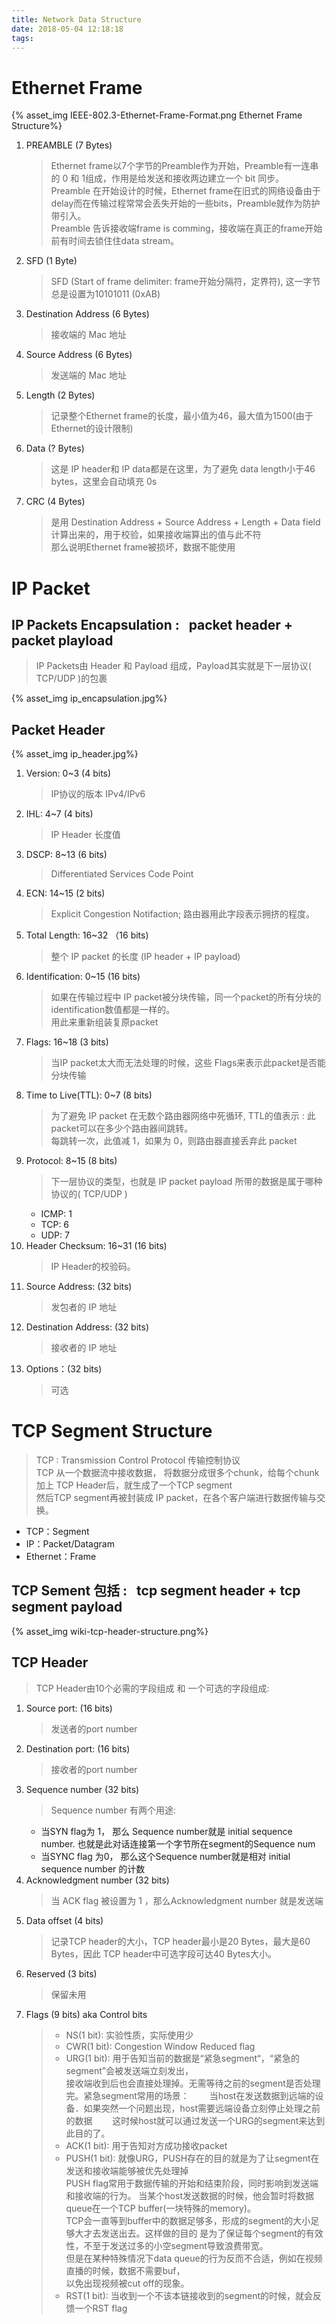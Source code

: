 ```yaml
---
title: Network Data Structure
date: 2018-05-04 12:18:18
tags:
---
```

# Ethernet Frame
{% asset_img IEEE-802.3-Ethernet-Frame-Format.png Ethernet Frame Structure%}

1. PREAMBLE (7 Bytes)
    > Ethernet frame以7个字节的Preamble作为开始，Preamble有一连串的 0 和 1组成，作用是给发送和接收两边建立一个 bit 同步。  
     Preamble 在开始设计的时候，Ethernet frame在旧式的网络设备由于delay而在传输过程常常会丢失开始的一些bits，Preamble就作为防护带引入。  
     Preamble 告诉接收端frame is comming，接收端在真正的frame开始前有时间去锁住住data stream。  
2. SFD (1 Byte)
    > SFD (Start of frame delimiter: frame开始分隔符，定界符), 这一字节总是设置为10101011 (0xAB)
3. Destination Address (6 Bytes)
    > 接收端的 Mac 地址
4. Source Address (6 Bytes)
    > 发送端的 Mac 地址
5. Length (2 Bytes)
    > 记录整个Ethernet frame的长度，最小值为46，最大值为1500(由于 Ethernet的设计限制)
6. Data (? Bytes)
    > 这是 IP header和 IP data都是在这里，为了避免 data length小于46 bytes，这里会自动填充 0s
7. CRC (4 Bytes)
    > 是用 Destination Address + Source Address + Length + Data field 计算出来的，用于校验，如果接收端算出的值与此不符  
    那么说明Ethernet frame被损坏，数据不能使用

# IP Packet
## IP Packets Encapsulation : &nbsp; packet header + packet playload
> IP Packets由 Header 和 Payload 组成，Payload其实就是下一层协议( TCP/UDP )的包裹  

{% asset_img ip_encapsulation.jpg%}

## Packet Header
{% asset_img ip_header.jpg%}

1. Version: 0~3 (4 bits)
    > IP协议的版本 IPv4/IPv6
2. IHL: 4~7 (4 bits)
    > IP Header 长度值
3. DSCP: 8~13 (6 bits)
    > Differentiated Services Code Point
4. ECN: 14~15 (2 bits)
    > Explicit Congestion Notifaction; 路由器用此字段表示拥挤的程度。
5. Total Length: 16~32 （16 bits)
    > 整个 IP packet 的长度 (IP header + IP payload)
6. Identification: 0~15 (16 bits)
    > 如果在传输过程中 IP packet被分块传输，同一个packet的所有分块的 identification数值都是一样的。  
    > 用此来重新组装复原packet
7. Flags: 16~18 (3 bits)
    > 当IP packet太大而无法处理的时候，这些 Flags来表示此packet是否能分块传输
8. Time to Live(TTL): 0~7 (8 bits)
    > 为了避免 IP packet 在无数个路由器网络中死循环, TTL的值表示 : 此packet可以在多少个路由器间跳转。  
    每跳转一次，此值减 1，如果为 0，则路由器直接丢弃此 packet
9. Protocol: 8~15 (8 bits)
    > 下一层协议的类型，也就是 IP packet payload 所带的数据是属于哪种协议的( TCP/UDP )
    - ICMP: 1
    - TCP: 6
    - UDP: 7
10. Header Checksum: 16~31 (16 bits)
    > IP Header的校验码。
11. Source Address: (32 bits)
    > 发包者的 IP 地址
12. Destination Address: (32 bits)
    > 接收者的 IP 地址
13. Options：(32 bits)
    > 可选
    
# TCP Segment Structure
> TCP : Transmission Control Protocol 传输控制协议  
TCP 从一个数据流中接收数据， 将数据分成很多个chunk，给每个chunk 加上 TCP Header后，就生成了一个TCP segment  
然后TCP segment再被封装成 IP packet，在各个客户端进行数据传输与交换。  
- TCP：Segment
- IP：Packet/Datagram
- Ethernet：Frame

## TCP Sement 包括 : &nbsp;  tcp segment header + tcp segment payload
{% asset_img wiki-tcp-header-structure.png%}

## TCP Header
> TCP Header由10个必需的字段组成 和 一个可选的字段组成:


1. Source port: (16 bits)
    > 发送者的port number
2. Destination port: (16 bits)
    > 接收者的port number
3. Sequence number (32 bits)
    > Sequence number 有两个用途:  
    - 当SYN flag为 1， 那么 Sequence number就是 initial sequence number. 也就是此对话连接第一个字节所在segment的Sequence num 
    - 当SYNC flag 为0， 那么这个Sequence number就是相对 initial sequence number 的计数
4. Acknowledgment number (32 bits)
    > 当 ACK flag 被设置为 1 ，那么Acknowledgment number 就是发送端
5. Data offset (4 bits)
    > 记录TCP header的大小，TCP header最小是20 Bytes，最大是60 Bytes，因此 TCP header中可选字段可达40 Bytes大小。
6. Reserved (3 bits)
    > 保留未用
7. Flags (9 bits) aka Control bits
    > - NS(1 bit):  实验性质，实际使用少  
    > - CWR(1 bit): Congestion Window Reduced flag
    > - URG(1 bit): 用于告知当前的数据是“紧急segment“，“紧急的segment”会被发送端立刻发出，  
    接收端收到后也会直接处理掉。无需等待之前的segment是否处理完。紧急segment常用的场景：　　
    当host在发送数据到远端的设备．如果突然一个问题出现，host需要远端设备立刻停止处理之前的数据　　
    这时候host就可以通过发送一个URG的segment来达到此目的了。
    > - ACK(1 bit): 用于告知对方成功接收packet
    > - PUSH(1 bit): 就像URG，PUSH存在的目的就是为了让segment在发送和接收端能够被优先处理掉  
    > PUSH flag常用于数据传输的开始和结束阶段，同时影响到发送端和接收端的行为。
    > 当某个host发送数据的时候，他会暂时将数据queue在一个TCP buffer(一块特殊的memory)。  
    > TCP会一直等到buffer中的数据足够多，形成的segment的大小足够大才去发送出去。这样做的目的
    > 是为了保证每个segment的有效性，不至于发送过多的小空segment导致浪费带宽。  
    > 但是在某种特殊情况下data queue的行为反而不合适，例如在视频直播的时候，数据不需要buf，  
    > 以免出现视频被cut off的现象。
    > - RST(1 bit): 当收到一个不该本链接收到的segment的时候，就会反馈一个RST flag